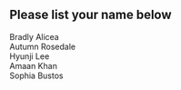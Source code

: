 ## Please list your name below

Bradly Alicea   
Autumn Rosedale   
Hyunji Lee   
Amaan Khan   
Sophia Bustos
